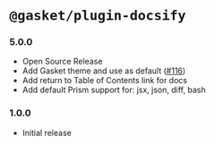 # `@gasket/plugin-docsify`

### 5.0.0

- Open Source Release
- Add Gasket theme and use as default ([#116])
- Add return to Table of Contents link for docs
- Add default Prism support for: jsx, json, diff, bash

### 1.0.0

- Initial release


[#116]:https://github.com/godaddy/gasket/pull/116
